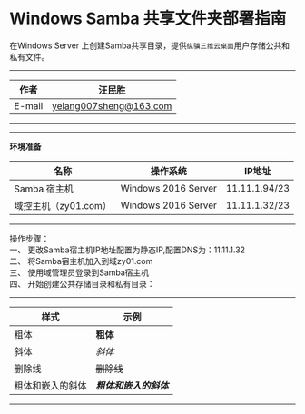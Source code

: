 Windows Samba 共享文件夹部署指南
===========================
在Windows Server 上创建Samba共享目录，提供`纵骥三维云桌面`用户存储公共和私有文件。
****
	
|作者|汪民胜|
|---|---
|E-mail|yelang007sheng@163.com


****
****
**环境准备**

|名称|操作系统|IP地址|
|---|---|---
|Samba 宿主机|Windows 2016 Server|11.11.1.94/23|
|域控主机（zy01.com）|Windows 2016 Server|11.11.1.32/23|

***
操作步骤：  
一、	更改Samba宿主机IP地址配置为静态IP,配置DNS为：11.11.1.32  
二、	将Samba宿主机加入到域zy01.com  
三、	使用域管理员登录到Samba宿主机  
四、	开始创建公共存储目录和私有目录：    


***
|样式|示例|
|--|--
|粗体|**粗体**|
|斜体|_斜体_|
|删除线|~~删除线~~|
|粗体和嵌入的斜体|**_粗体和嵌入的斜体_**|  

***
